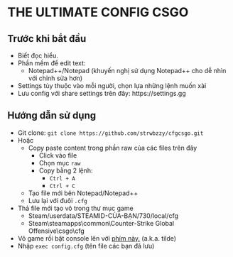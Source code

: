 # THE ULTIMATE CONFIG CSGO 

## Trước khi bắt đầu

<ul>
<li>Biết đọc hiểu.</li>
<li>Phần mềm để edit text:
<ul>
<li>Notepad++/Notepad (khuyến nghị sử dụng Notepad++ cho dễ nhìn với chỉnh sửa hơn)</li>
</ul>
<li>Settings tùy thuộc vào mỗi người, chọn lựa những lệnh muốn xài
<li>Lưu config với share settings trên đây: https://settings.gg
</ul>

## Hướng dẫn sử dụng

- Git clone: `git clone https://github.com/strwbzzy/cfgcsgo.git`<br>
- Hoặc 
	- Copy paste content trong phần raw của các files trên đây
		- Click vào file
		- Chọn mục `raw`
		- Copy bằng 2 lệnh:
			- `Ctrl + A`
			- `Ctrl + C` 
	- Tạo file mới bên Notepad/Notepad++
	- Lưu lại với đuôi `.cfg`
- Thả file mới tạo vô trong thư mục game
	<ul>
    <li>Steam/userdata/STEAMID-CỦA-BẠN/730/local/cfg
    <li>Steam\steamapps\common\Counter-Strike Global Offensive\csgo\cfg
    </li>
    </ul>
- Vô game rồi bật console lên với [phím này.](https://forum.cfx.re/uploads/default/original/4X/9/5/8/958ffab28a443140daf5c234de620c74a2d75c9a.png) (a.k.a. tilde)
- Nhập `exec config.cfg` (tên file các bạn đã lưu)
